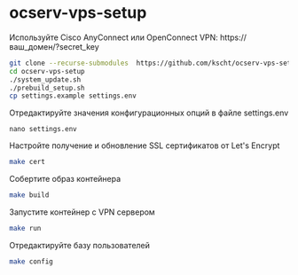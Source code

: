 # ocserv-vps-setup

Используйте Cisco AnyConnect или OpenConnect VPN:
https://ваш_домен/?secret_key


```bash
git clone --recurse-submodules  https://github.com/kscht/ocserv-vps-setup.git
cd ocserv-vps-setup
./system_update.sh
./prebuild_setup.sh
cp settings.example settings.env
```

Отредактируйте значения конфигурационных опций в файле settings.env

```
nano settings.env
```

Настройте получение и обновление SSL сертификатов от Let's Encrypt

```bash
make cert
```

Собертите образ контейнера

```bash
make build
```

Запустите контейнер с VPN сервером

```bash
make run
```

Отредактируйте базу пользователей

```bash
make config
```

